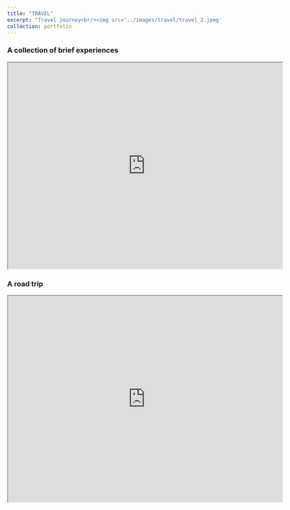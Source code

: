 ```yaml
---
title: "TRAVEL"
excerpt: "Travel journey<br/><img src='../images/travel/travel_2.jpeg' width='300' height='100'>"
collection: portfolio
---
```


### A collection of brief experiences
<iframe src="https://www.google.com/maps/d/u/0/embed?mid=1fkU2694ZhLB_Yl6_IvLbVVUSErP1noU&ehbc=2E312F" width="640" height="480"></iframe>

### A road trip 
<iframe src="https://www.google.com/maps/d/embed?mid=1igLFfUheUEMfYyAlWtR6T2opx1FXNnA&ehbc=2E312F" width="640" height="480"></iframe>